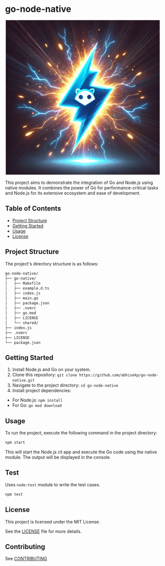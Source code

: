 # go-node-native

<div align="center">
<img src="logo.png" alt="go-node-native" width="500" />
</div>

This project aims to demonstrate the integration of Go and Node.js using native modules. It combines the power of Go for performance-critical tasks and Node.js for its extensive ecosystem and ease of development.

## Table of Contents

- [Project Structure](#project-structure)
- [Getting Started](#getting-started)
- [Usage](#usage)
- [License](#license)

## Project Structure

The project's directory structure is as follows:

```
go-node-native/
├── go-native/
│   ├── Makefile
│   ├── example.d.ts
│   ├── index.js
│   ├── main.go
│   ├── package.json
│   ├── .nvmrc
│   ├── go.mod
│   ├── LICENSE
│   └── shared/
├── index.js
├── .nvmrc
├── LICENSE
└── package.json
```

## Getting Started

1. Install Node.js and Go on your system.
2. Clone this repository: `git clone https://github.com/abhisekp/go-node-native.git`
3. Navigate to the project directory: `cd go-node-native`
4. Install project dependencies:
  - For Node.js: `npm install`
  - For Go: `go mod download`

## Usage

To run the project, execute the following command in the project directory:

```bash
npm start
```

This will start the Node.js cli app and execute the Go code using the native module. The output will be displayed in the console.

## Test

Uses `node:test` module to write the test cases.

```bash
npm test
```

## License

This project is licensed under the MIT License. 

See the [LICENSE](./LICENSE) file for more details.

## Contributing

See [CONTRIBUTING](./CONTRIBUTING.md)

